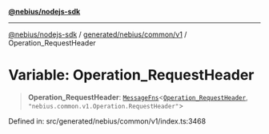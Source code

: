[**@nebius/nodejs-sdk**](../../../../../README.md)

---

[@nebius/nodejs-sdk](../../../../../README.md) / [generated/nebius/common/v1](../README.md) / Operation_RequestHeader

# Variable: Operation_RequestHeader

> **Operation_RequestHeader**: [`MessageFns`](../../../../../runtime/protos/core/interfaces/MessageFns.md)\<[`Operation_RequestHeader`](../interfaces/Operation_RequestHeader.md), `"nebius.common.v1.Operation.RequestHeader"`\>

Defined in: src/generated/nebius/common/v1/index.ts:3468
